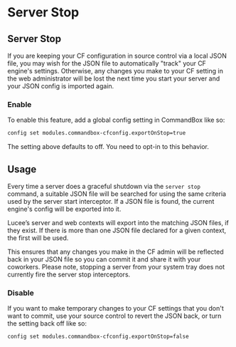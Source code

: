# Server Stop

## Server Stop

If you are keeping your CF configuration in source control via a local JSON file, you may wish for the JSON file to automatically "track" your CF engine's settings. Otherwise, any changes you make to your CF setting in the web administrator will be lost the next time you start your server and your JSON config is imported again.

### Enable

To enable this feature, add a global config setting in CommandBox like so:

```bash
config set modules.commandbox-cfconfig.exportOnStop=true
```

The setting above defaults to off. You need to opt-in to this behavior.

## Usage

Every time a server does a graceful shutdown via the `server stop` command, a suitable JSON file will be searched for using the same criteria used by the server start interceptor. If a JSON file is found, the current engine's config will be exported into it.

Lucee’s server and web contexts will export into the matching JSON files, if they exist. If there is more than one JSON file declared for a given context, the first will be used.

This ensures that any changes you make in the CF admin will be reflected back in your JSON file so you can commit it and share it with your coworkers. Please note, stopping a server from your system tray does not currently fire the server stop interceptors.

### Disable

If you want to make temporary changes to your CF settings that you don't want to commit, use your source control to revert the JSON back, or turn the setting back off like so:

```bash
config set modules.commandbox-cfconfig.exportOnStop=false
```

